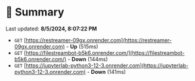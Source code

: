 # 📖 Summary
Last updated: **8/5/2024, 8:07:22 PM**

- `GET` [https://restreamer-09gx.onrender.com](https://restreamer-09gx.onrender.com) - **Up** (515ms)
- `GET` [https://filestreambot-b5k6.onrender.com/](https://filestreambot-b5k6.onrender.com/) - **Down** (144ms)
- `GET` [https://jupyterlab-python3-12-3.onrender.com](https://jupyterlab-python3-12-3.onrender.com) - **Down** (141ms)
